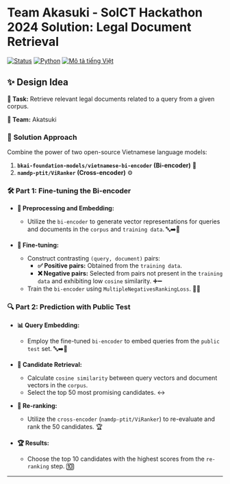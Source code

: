 # Team Akasuki - SoICT Hackathon 2024 Solution: Legal Document Retrieval

[![Status](https://img.shields.io/badge/Status-In%20Progress-green)](https://shields.io/)
[![Python](https://img.shields.io/badge/Python-3.7+-blue.svg)](https://www.python.org/)
[![Mô tả tiếng Việt](https://raw.githubusercontent.com/stevenrskelton/flag-icon/master/png/16/country-4x3/vn.png)](https://github.com/ToJupiter/LegalDocumentRetrieval/blob/main/README_VN.md)

## ✨ **Design Idea**

**🎯 Task:** Retrieve relevant legal documents related to a query from a given corpus.

**🤝 Team:** Akatsuki

### 🚀 **Solution Approach**

Combine the power of two open-source Vietnamese language models:

1. **`bkai-foundation-models/vietnamese-bi-encoder` (Bi-encoder)** 🤖
2. **`namdp-ptit/ViRanker` (Cross-encoder)** ⚙️

### 🛠️ **Part 1: Fine-tuning the Bi-encoder**

*   **📝 Preprocessing and Embedding:**
    *   Utilize the `bi-encoder` to generate vector representations for queries and documents in the `corpus` and `training data`.
    🔤➡️🔢

*   **🎯 Fine-tuning:**
    *   Construct contrasting `(query, document)` pairs:
        *   **✅ Positive pairs:** Obtained from the `training data`.
        *   **❌ Negative pairs:** Selected from pairs not present in the `training data` and exhibiting low `cosine` similarity.
          ➕➖
    *   Train the `bi-encoder` using `MultipleNegativesRankingLoss`.
        🏋️‍♂️

### 🔍 **Part 2: Prediction with Public Test**

*   **📊 Query Embedding:**
    *   Employ the fine-tuned `bi-encoder` to embed queries from the `public test` set.
        🔤➡️🔢

*   **🧲 Candidate Retrieval:**
    *   Calculate `cosine similarity` between query vectors and document vectors in the `corpus`.
    *   Select the top 50 most promising candidates.
        ↔️

*   **🥇 Re-ranking:**
    *   Utilize the `cross-encoder` (`namdp-ptit/ViRanker`) to re-evaluate and rank the 50 candidates.
        🏆

*   **🏆 Results:**
    *   Choose the top 10 candidates with the highest scores from the `re-ranking` step.
        🔟

---

